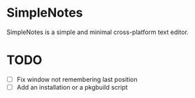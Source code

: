 # SimpleNotes
 SimpleNotes is a simple and minimal cross-platform text editor.

# TODO
- [ ] Fix window not remembering last position
- [ ] Add an installation or a pkgbuild script
